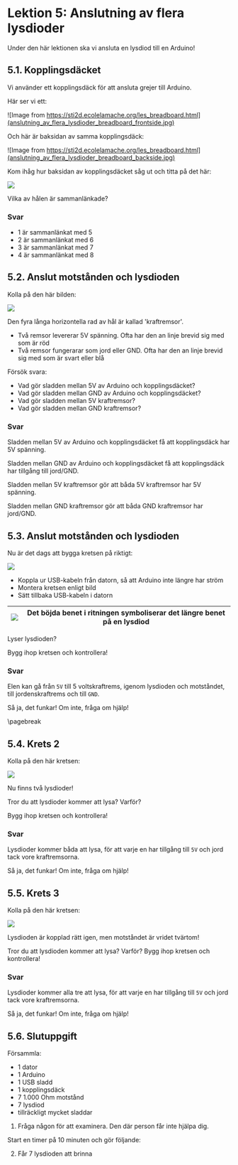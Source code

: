 # Lektion 5: Anslutning av flera lysdioder

Under den här lektionen ska vi ansluta en lysdiod till en Arduino!

## 5.1. Kopplingsdäcket

Vi använder ett kopplingsdäck för att ansluta grejer till Arduino.

Här ser vi ett:

![Image from https://sti2d.ecolelamache.org/les_breadboard.html](anslutning_av_flera_lysdioder_breadboard_frontside.jpg)

Och här är baksidan av samma kopplingsdäck:

![Image from https://sti2d.ecolelamache.org/les_breadboard.html](anslutning_av_flera_lysdioder_breadboard_backside.jpg)

Kom ihåg hur baksidan av kopplingsdäcket såg ut och titta på det här:

![](anslutning_av_flera_lysdioder_breadboard_schematic_with_dots.png)

Vilka av hålen är sammanlänkade?

### Svar

 * 1 är sammanlänkat med 5
 * 2 är sammanlänkat med 6
 * 3 är sammanlänkat med 7
 * 4 är sammanlänkat med 8

## 5.2. Anslut motstånden och lysdioden

Kolla på den här bilden:

![](anslutning_av_flera_lysdioder_0.png)

Den fyra långa horizontella rad av hål är kallad 'kraftremsor'.

 * Två remsor levererar 5V spänning. 
   Ofta har den an linje brevid sig med som är röd
 * Två remsor fungerarar som jord eller GND.
   Ofta har den an linje brevid sig med som är svart eller blå

Försök svara:

 * Vad gör sladden mellan 5V av Arduino och kopplingsdäcket?
 * Vad gör sladden mellan GND av Arduino och kopplingsdäcket?
 * Vad gör sladden mellan 5V kraftremsor?
 * Vad gör sladden mellan GND kraftremsor?


### Svar

Sladden mellan 5V av Arduino och kopplingsdäcket
få att kopplingsdäck har 5V spänning.

Sladden mellan GND av Arduino och kopplingsdäcket
få att kopplingsdäck har tillgång till jord/GND.

Sladden mellan 5V kraftremsor gör 
att båda 5V kraftremsor har 5V spänning.

Sladden mellan GND kraftremsor gör 
att båda GND kraftremsor har jord/GND.

## 5.3. Anslut motstånden och lysdioden

Nu är det dags att bygga kretsen på riktigt:

![](anslutning_av_flera_lysdioder_1.png)

 * Koppla ur USB-kabeln från datorn, så att Arduino inte längre har ström
 * Montera kretsen enligt bild
 * Sätt tillbaka USB-kabeln i datorn

![](EmojiBowtie.png) | Det böjda benet i ritningen symboliserar det längre benet på en lysdiod
:-------------:|:----------------------------------------: 

Lyser lysdioden?

Bygg ihop kretsen och kontrollera!

### Svar

Elen kan gå från `5V` till 5 voltskraftrems, igenom lysdioden och motståndet,
till jordenskraftrems och till `GND`.

Så ja, det funkar! Om inte, fråga om hjälp!

\pagebreak

## 5.4. Krets 2

Kolla på den här kretsen:

![](anslutning_av_flera_lysdioder_2.png)

Nu finns två lysdioder!

Tror du att lysdioder kommer att lysa? Varför?

Bygg ihop kretsen och kontrollera!

### Svar

Lysdioder kommer båda att lysa, för att varje en
har tillgång till `5V` och jord tack vore kraftremsorna.

Så ja, det funkar! Om inte, fråga om hjälp!

## 5.5. Krets 3

Kolla på den här kretsen:

![](anslutning_av_flera_lysdioder_3.png)

Lysdioden är kopplad rätt igen, men motståndet är vridet tvärtom!

Tror du att lysdioden kommer att lysa? Varför?
Bygg ihop kretsen och kontrollera!

### Svar

Lysdioder kommer alla tre att lysa, för att varje en
har tillgång till `5V` och jord tack vore kraftremsorna.

Så ja, det funkar! Om inte, fråga om hjälp!

## 5.6. Slutuppgift

Försammla:

 * 1 dator
 * 1 Arduino
 * 1 USB sladd
 * 1 kopplingsdäck
 * 7 1.000 Ohm motstånd
 * 7 lysdiod
 * tillräckligt mycket sladdar

1. Fråga någon för att examinera. Den där person får inte hjälpa dig.

Start en timer på 10 minuten och gör följande:

2. Får 7 lysdioden att brinna
